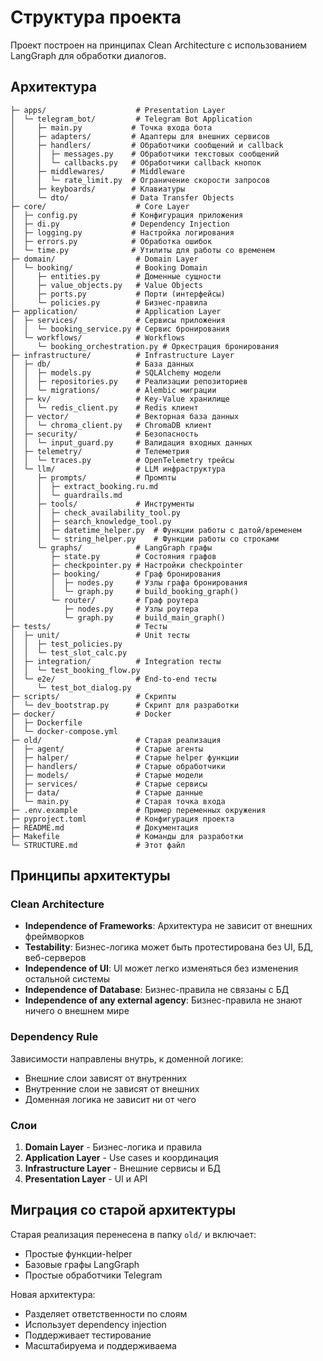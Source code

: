 # Структура проекта

Проект построен на принципах Clean Architecture с использованием LangGraph для обработки диалогов.

## Архитектура

```
├─ apps/                    # Presentation Layer
│  └─ telegram_bot/         # Telegram Bot Application
│     ├─ main.py           # Точка входа бота
│     ├─ adapters/         # Адаптеры для внешних сервисов
│     ├─ handlers/         # Обработчики сообщений и callback
│     │  ├─ messages.py    # Обработчики текстовых сообщений
│     │  └─ callbacks.py   # Обработчики callback кнопок
│     ├─ middlewares/      # Middleware
│     │  └─ rate_limit.py  # Ограничение скорости запросов
│     ├─ keyboards/        # Клавиатуры
│     └─ dto/              # Data Transfer Objects
├─ core/                    # Core Layer
│  ├─ config.py            # Конфигурация приложения
│  ├─ di.py                # Dependency Injection
│  ├─ logging.py           # Настройка логирования
│  ├─ errors.py            # Обработка ошибок
│  └─ time.py              # Утилиты для работы со временем
├─ domain/                  # Domain Layer
│  └─ booking/              # Booking Domain
│     ├─ entities.py        # Доменные сущности
│     ├─ value_objects.py   # Value Objects
│     ├─ ports.py           # Порти (интерфейсы)
│     └─ policies.py        # Бизнес-правила
├─ application/             # Application Layer
│  ├─ services/             # Сервисы приложения
│  │  └─ booking_service.py # Сервис бронирования
│  └─ workflows/            # Workflows
│     └─ booking_orchestration.py # Оркестрация бронирования
├─ infrastructure/          # Infrastructure Layer
│  ├─ db/                   # База данных
│  │  ├─ models.py          # SQLAlchemy модели
│  │  ├─ repositories.py    # Реализации репозиториев
│  │  └─ migrations/        # Alembic миграции
│  ├─ kv/                   # Key-Value хранилище
│  │  └─ redis_client.py    # Redis клиент
│  ├─ vector/               # Векторная база данных
│  │  └─ chroma_client.py   # ChromaDB клиент
│  ├─ security/             # Безопасность
│  │  └─ input_guard.py     # Валидация входных данных
│  ├─ telemetry/            # Телеметрия
│  │  └─ traces.py          # OpenTelemetry трейсы
│  └─ llm/                  # LLM инфраструктура
│     ├─ prompts/           # Промпты
│     │  ├─ extract_booking.ru.md
│     │  └─ guardrails.md
│     ├─ tools/             # Инструменты
│     │  ├─ check_availability_tool.py
│     │  ├─ search_knowledge_tool.py
│     │  ├─ datetime_helper.py  # Функции работы с датой/временем
│     │  └─ string_helper.py    # Функции работы со строками
│     └─ graphs/            # LangGraph графы
│        ├─ state.py        # Состояния графов
│        ├─ checkpointer.py # Настройки checkpointer
│        ├─ booking/        # Граф бронирования
│        │  ├─ nodes.py     # Узлы графа бронирования
│        │  └─ graph.py     # build_booking_graph()
│        └─ router/         # Граф роутера
│           ├─ nodes.py     # Узлы роутера
│           └─ graph.py     # build_main_graph()
├─ tests/                   # Тесты
│  ├─ unit/                 # Unit тесты
│  │  ├─ test_policies.py
│  │  └─ test_slot_calc.py
│  ├─ integration/          # Integration тесты
│  │  └─ test_booking_flow.py
│  └─ e2e/                  # End-to-end тесты
│     └─ test_bot_dialog.py
├─ scripts/                 # Скрипты
│  └─ dev_bootstrap.py      # Скрипт для разработки
├─ docker/                  # Docker
│  ├─ Dockerfile
│  └─ docker-compose.yml
├─ old/                     # Старая реализация
│  ├─ agent/                # Старые агенты
│  ├─ halper/               # Старые helper функции
│  ├─ handlers/             # Старые обработчики
│  ├─ models/               # Старые модели
│  ├─ services/             # Старые сервисы
│  ├─ data/                 # Старые данные
│  └─ main.py               # Старая точка входа
├─ .env.example             # Пример переменных окружения
├─ pyproject.toml           # Конфигурация проекта
├─ README.md                # Документация
├─ Makefile                 # Команды для разработки
└─ STRUCTURE.md             # Этот файл
```

## Принципы архитектуры

### Clean Architecture
- **Independence of Frameworks**: Архитектура не зависит от внешних фреймворков
- **Testability**: Бизнес-логика может быть протестирована без UI, БД, веб-серверов
- **Independence of UI**: UI может легко изменяться без изменения остальной системы
- **Independence of Database**: Бизнес-правила не связаны с БД
- **Independence of any external agency**: Бизнес-правила не знают ничего о внешнем мире

### Dependency Rule
Зависимости направлены внутрь, к доменной логике:
- Внешние слои зависят от внутренних
- Внутренние слои не зависят от внешних
- Доменная логика не зависит ни от чего

### Слои

1. **Domain Layer** - Бизнес-логика и правила
2. **Application Layer** - Use cases и координация
3. **Infrastructure Layer** - Внешние сервисы и БД
4. **Presentation Layer** - UI и API

## Миграция со старой архитектуры

Старая реализация перенесена в папку `old/` и включает:
- Простые функции-helper
- Базовые графы LangGraph
- Простые обработчики Telegram

Новая архитектура:
- Разделяет ответственности по слоям
- Использует dependency injection
- Поддерживает тестирование
- Масштабируема и поддерживаема
